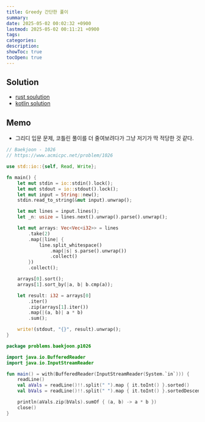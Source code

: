 ```yaml
---
title: Greedy 간단한 풀이
summary: 
date: 2025-05-02 00:02:32 +0900
lastmod: 2025-05-02 00:11:21 +0900
tags: 
categories: 
description: 
showToc: true
tocOpen: true
---
```


## Solution
- [rust soulution](https://github.com/SmallzooDev/coding_interview_rust/blob/main/src/bin/b_1026.rs)
- [kotlin solution](https://github.com/SmallzooDev/CodingInterviewKotlin/blob/main/src/main/kotlin/problems/baekjoon/p1026/Main.kt)


## Memo
- 그리디 입문 문제, 코틀린 풀이를 더 줄여보려다가 그냥 저기가 딱 적당한 것 같다.
```rust
// Baekjoon - 1026
// https://www.acmicpc.net/problem/1026

use std::io::{self, Read, Write};

fn main() {
    let mut stdin = io::stdin().lock();
    let mut stdout = io::stdout().lock();
    let mut input = String::new();
    stdin.read_to_string(&mut input).unwrap();

    let mut lines = input.lines();
    let _n: usize = lines.next().unwrap().parse().unwrap();

    let mut arrays: Vec<Vec<i32>> = lines
        .take(2)
        .map(|line| {
            line.split_whitespace()
                .map(|s| s.parse().unwrap())
                .collect()
        })
        .collect();

    arrays[0].sort();
    arrays[1].sort_by(|a, b| b.cmp(a));

    let result: i32 = arrays[0]
        .iter()
        .zip(arrays[1].iter())
        .map(|(a, b)| a * b)
        .sum();

    write!(stdout, "{}", result).unwrap();
}
```


```kotlin
package problems.baekjoon.p1026

import java.io.BufferedReader
import java.io.InputStreamReader

fun main() = with(BufferedReader(InputStreamReader(System.`in`))) {
    readLine()
    val aVals = readLine()!!.split(" ").map { it.toInt() }.sorted()
    val bVals = readLine()!!.split(" ").map { it.toInt() }.sortedDescending()

    println(aVals.zip(bVals).sumOf { (a, b) -> a * b })
    close()
}
```
